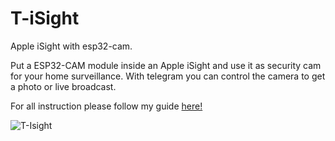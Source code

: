 # T-iSight
Apple iSight with esp32-cam.

Put a ESP32-CAM module inside an Apple iSight and use it as security cam for your home surveillance.
With telegram you can control the camera to get a photo or live broadcast.

For all instruction please follow my guide [here!](https://dm-fra.blogspot.com/p/t-isight.html)

![T-Isight](https://user-images.githubusercontent.com/13753918/131403376-ff149743-a60b-4bf1-a9e8-302915308102.jpg)
